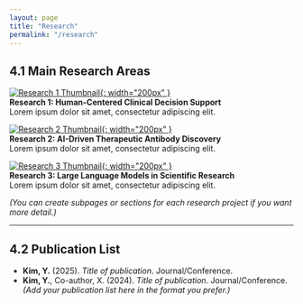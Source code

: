 ```yaml
---
layout: page
title: "Research"
permalink: "/research"
---
```


## 4.1 Main Research Areas

[![Research 1 Thumbnail](/assets/images/research1.jpg){: width="200px" }](#research1)  
**Research 1: Human-Centered Clinical Decision Support**  
Lorem ipsum dolor sit amet, consectetur adipiscing elit.  

[![Research 2 Thumbnail](/assets/images/research2.jpg){: width="200px" }](#research2)  
**Research 2: AI-Driven Therapeutic Antibody Discovery**  
Lorem ipsum dolor sit amet, consectetur adipiscing elit.  

[![Research 3 Thumbnail](/assets/images/research3.jpg){: width="200px" }](#research3)  
**Research 3: Large Language Models in Scientific Research**  
Lorem ipsum dolor sit amet, consectetur adipiscing elit.  

*(You can create subpages or sections for each research project if you want more detail.)*

---

## 4.2 Publication List

- **Kim, Y.** (2025). *Title of publication*. Journal/Conference.  
- **Kim, Y.**, Co-author, X. (2024). *Title of publication*. Journal/Conference.  
*(Add your publication list here in the format you prefer.)*

